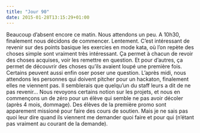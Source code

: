 ```yaml
---
title: "Jour 90"
date: 2015-01-28T13:15:29+01:00
---
```


Beaucoup d’absent encore ce matin. Nous attendons un peu. A 10h30,
finalement nous décidons de commencer. Lentement. C’est intéressant de
revenir sur des points basique les exercies en mode kata, où l’on repète
des choses simple sont vraiment très intéressant. Ça permet à chacun de
revoir des choses acquises, voir les remettre en question. Et pour
d’autres, ça permet de découvrir des choses qu’ils avaient loupé une
première fois. Certains peuvent aussi enfin oser poser une question.
L’après midi, nous attendons les personnes qui doivent pitcher pour un
hackaton, finalement elles ne viennent pas. Il semblerais que quelqu’un
du staff leurs a dit de ne pas revenir… Nous revoyons certains notion
sur les projets, et nous en commençons un de zéro pour un élève qui
semble ne pas avoir décoler (après 4 mois, dommage). Des élèves de la
première promo sont apparement missioné pour faire des cours de soutien.
Mais je ne sais pas quoi leur dire quand ils viennent me demander quoi
faire et pour qui (n’étant pas vraiment au courant de la demande).


